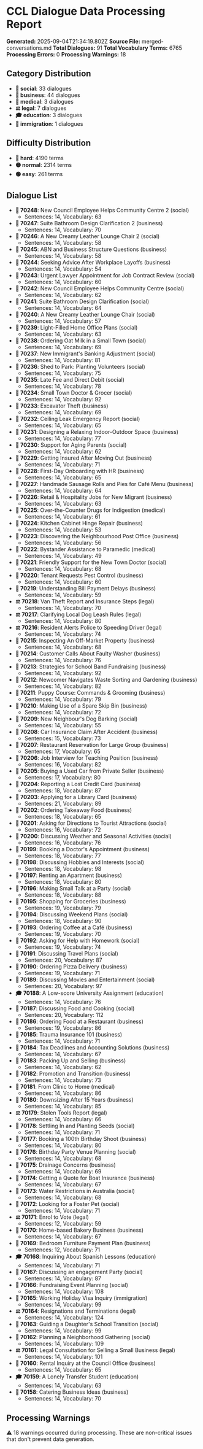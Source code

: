 # CCL Dialogue Data Processing Report

**Generated:** 2025-09-04T21:34:19.802Z
**Source File:** merged-conversations.md
**Total Dialogues:** 91
**Total Vocabulary Terms:** 6765
**Processing Errors:** 0
**Processing Warnings:** 18

## Category Distribution

- **👥 social**: 33 dialogues
- **💼 business**: 44 dialogues
- **🏥 medical**: 3 dialogues
- **⚖️ legal**: 7 dialogues
- **🎓 education**: 3 dialogues
- **🛂 immigration**: 1 dialogues

## Difficulty Distribution

- **🔴 hard**: 4190 terms
- **🟡 normal**: 2314 terms
- **🟢 easy**: 261 terms

## Dialogue List

- **👥 70248**: New Council Employee Helps Community Centre 2 (social)
  - Sentences: 14, Vocabulary: 63
- **💼 70247**: Suite Bathroom Design Clarification 2 (business)
  - Sentences: 14, Vocabulary: 70
- **👥 70246**: A New Creamy Leather Lounge Chair 2 (social)
  - Sentences: 14, Vocabulary: 58
- **💼 70245**: ABN and Business Structure Questions (business)
  - Sentences: 14, Vocabulary: 58
- **💼 70244**: Seeking Advice After Workplace Layoffs (business)
  - Sentences: 14, Vocabulary: 54
- **👥 70243**: Urgent Lawyer Appointment for Job Contract Review (social)
  - Sentences: 14, Vocabulary: 60
- **👥 70242**: New Council Employee Helps Community Centre (social)
  - Sentences: 14, Vocabulary: 62
- **👥 70241**: Suite Bathroom Design Clarification (social)
  - Sentences: 14, Vocabulary: 64
- **👥 70240**: A New Creamy Leather Lounge Chair (social)
  - Sentences: 14, Vocabulary: 57
- **👥 70239**: Light-Filled Home Office Plans (social)
  - Sentences: 14, Vocabulary: 63
- **👥 70238**: Ordering Oat Milk in a Small Town (social)
  - Sentences: 14, Vocabulary: 69
- **👥 70237**: New Immigrant's Banking Adjustment (social)
  - Sentences: 14, Vocabulary: 81
- **👥 70236**: Shed to Park: Planting Volunteers (social)
  - Sentences: 14, Vocabulary: 75
- **👥 70235**: Late Fee and Direct Debit (social)
  - Sentences: 14, Vocabulary: 78
- **👥 70234**: Small Town Doctor & Grocer (social)
  - Sentences: 14, Vocabulary: 92
- **💼 70233**: Excavator Theft (business)
  - Sentences: 14, Vocabulary: 69
- **👥 70232**: Ceiling Leak Emergency Report (social)
  - Sentences: 14, Vocabulary: 65
- **💼 70231**: Designing a Relaxing Indoor-Outdoor Space (business)
  - Sentences: 14, Vocabulary: 77
- **👥 70230**: Support for Aging Parents (social)
  - Sentences: 14, Vocabulary: 62
- **💼 70229**: Getting Insured After Moving Out (business)
  - Sentences: 14, Vocabulary: 71
- **💼 70228**: First-Day Onboarding with HR (business)
  - Sentences: 14, Vocabulary: 65
- **💼 70227**: Handmade Sausage Rolls and Pies for Café Menu (business)
  - Sentences: 14, Vocabulary: 64
- **💼 70226**: Retail & Hospitality Jobs for New Migrant (business)
  - Sentences: 14, Vocabulary: 63
- **🏥 70225**: Over-the-Counter Drugs for Indigestion (medical)
  - Sentences: 14, Vocabulary: 61
- **💼 70224**: Kitchen Cabinet Hinge Repair (business)
  - Sentences: 14, Vocabulary: 53
- **💼 70223**: Discovering the Neighbourhood Post Office (business)
  - Sentences: 14, Vocabulary: 56
- **🏥 70222**: Bystander Assistance to Paramedic (medical)
  - Sentences: 14, Vocabulary: 49
- **👥 70221**: Friendly Support for the New Town Doctor (social)
  - Sentences: 14, Vocabulary: 68
- **💼 70220**: Tenant Requests Pest Control (business)
  - Sentences: 14, Vocabulary: 60
- **💼 70219**: Understanding Bill Payment Delays (business)
  - Sentences: 14, Vocabulary: 59
- **⚖️ 70218**: Van Theft Report and Insurance Steps (legal)
  - Sentences: 14, Vocabulary: 70
- **⚖️ 70217**: Clarifying Local Dog Leash Rules (legal)
  - Sentences: 14, Vocabulary: 80
- **⚖️ 70216**: Resident Alerts Police to Speeding Driver (legal)
  - Sentences: 14, Vocabulary: 74
- **💼 70215**: Inspecting An Off-Market Property (business)
  - Sentences: 14, Vocabulary: 68
- **💼 70214**: Customer Calls About Faulty Washer (business)
  - Sentences: 14, Vocabulary: 76
- **💼 70213**: Strategies for School Band Fundraising (business)
  - Sentences: 14, Vocabulary: 92
- **💼 70212**: Newcomer Navigates Waste Sorting and Gardening (business)
  - Sentences: 14, Vocabulary: 82
- **💼 70211**: Puppy Course: Commands & Grooming (business)
  - Sentences: 14, Vocabulary: 79
- **💼 70210**: Making Use of a Spare Skip Bin (business)
  - Sentences: 14, Vocabulary: 72
- **👥 70209**: New Neighbour's Dog Barking (social)
  - Sentences: 14, Vocabulary: 55
- **💼 70208**: Car Insurance Claim After Accident (business)
  - Sentences: 15, Vocabulary: 73
- **💼 70207**: Restaurant Reservation for Large Group (business)
  - Sentences: 17, Vocabulary: 65
- **💼 70206**: Job Interview for Teaching Position (business)
  - Sentences: 16, Vocabulary: 82
- **💼 70205**: Buying a Used Car from Private Seller (business)
  - Sentences: 17, Vocabulary: 80
- **💼 70204**: Reporting a Lost Credit Card (business)
  - Sentences: 18, Vocabulary: 87
- **💼 70203**: Applying for a Library Card (business)
  - Sentences: 21, Vocabulary: 89
- **💼 70202**: Ordering Takeaway Food (business)
  - Sentences: 18, Vocabulary: 65
- **👥 70201**: Asking for Directions to Tourist Attractions (social)
  - Sentences: 16, Vocabulary: 72
- **👥 70200**: Discussing Weather and Seasonal Activities (social)
  - Sentences: 16, Vocabulary: 76
- **💼 70199**: Booking a Doctor's Appointment (business)
  - Sentences: 18, Vocabulary: 77
- **👥 70198**: Discussing Hobbies and Interests (social)
  - Sentences: 18, Vocabulary: 98
- **💼 70197**: Renting an Apartment (business)
  - Sentences: 18, Vocabulary: 80
- **👥 70196**: Making Small Talk at a Party (social)
  - Sentences: 18, Vocabulary: 88
- **💼 70195**: Shopping for Groceries (business)
  - Sentences: 19, Vocabulary: 79
- **👥 70194**: Discussing Weekend Plans (social)
  - Sentences: 18, Vocabulary: 90
- **💼 70193**: Ordering Coffee at a Café (business)
  - Sentences: 19, Vocabulary: 70
- **👥 70192**: Asking for Help with Homework (social)
  - Sentences: 19, Vocabulary: 74
- **👥 70191**: Discussing Travel Plans (social)
  - Sentences: 20, Vocabulary: 87
- **💼 70190**: Ordering Pizza Delivery (business)
  - Sentences: 19, Vocabulary: 71
- **👥 70189**: Discussing Movies and Entertainment (social)
  - Sentences: 20, Vocabulary: 97
- **🎓 70188**: A Low-score University Assignment (education)
  - Sentences: 14, Vocabulary: 76
- **👥 70187**: Discussing Food and Cooking (social)
  - Sentences: 20, Vocabulary: 112
- **💼 70186**: Ordering Food at a Restaurant (business)
  - Sentences: 19, Vocabulary: 86
- **💼 70185**: Trauma Insurance 101 (business)
  - Sentences: 14, Vocabulary: 71
- **💼 70184**: Tax Deadlines and Accounting Solutions (business)
  - Sentences: 14, Vocabulary: 67
- **💼 70183**: Packing Up and Selling (business)
  - Sentences: 14, Vocabulary: 62
- **💼 70182**: Promotion and Transition (business)
  - Sentences: 14, Vocabulary: 73
- **🏥 70181**: From Clinic to Home (medical)
  - Sentences: 14, Vocabulary: 86
- **💼 70180**: Downsizing After 15 Years (business)
  - Sentences: 14, Vocabulary: 85
- **⚖️ 70179**: Stolen Tools Report (legal)
  - Sentences: 14, Vocabulary: 66
- **👥 70178**: Settling In and Planting Seeds (social)
  - Sentences: 14, Vocabulary: 71
- **💼 70177**: Booking a 100th Birthday Shoot (business)
  - Sentences: 14, Vocabulary: 80
- **👥 70176**: Birthday Party Venue Planning (social)
  - Sentences: 14, Vocabulary: 68
- **💼 70175**: Drainage Concerns (business)
  - Sentences: 14, Vocabulary: 69
- **💼 70174**: Getting a Quote for Boat Insurance (business)
  - Sentences: 14, Vocabulary: 67
- **👥 70173**: Water Restrictions in Australia (social)
  - Sentences: 14, Vocabulary: 68
- **👥 70172**: Looking for a Foster Pet (social)
  - Sentences: 14, Vocabulary: 71
- **⚖️ 70171**: Enrol to Vote (legal)
  - Sentences: 12, Vocabulary: 59
- **💼 70170**: Home-based Bakery Business (business)
  - Sentences: 14, Vocabulary: 67
- **💼 70169**: Bedroom Furniture Payment Plan (business)
  - Sentences: 12, Vocabulary: 71
- **🎓 70168**: Inquiring About Spanish Lessons (education)
  - Sentences: 14, Vocabulary: 71
- **👥 70167**: Discussing an engagement Party (social)
  - Sentences: 14, Vocabulary: 87
- **👥 70166**: Fundraising Event Planning (social)
  - Sentences: 14, Vocabulary: 108
- **🛂 70165**: Working Holiday Visa Inquiry (immigration)
  - Sentences: 14, Vocabulary: 99
- **⚖️ 70164**: Resignations and Terminations (legal)
  - Sentences: 14, Vocabulary: 124
- **👥 70163**: Guiding a Daughter's School Transition (social)
  - Sentences: 14, Vocabulary: 99
- **👥 70162**: Planning a Neighborhood Gathering (social)
  - Sentences: 14, Vocabulary: 109
- **⚖️ 70161**: Legal Consultation for Selling a Small Business (legal)
  - Sentences: 14, Vocabulary: 101
- **💼 70160**: Rental Inquiry at the Council Office (business)
  - Sentences: 14, Vocabulary: 65
- **🎓 70159**: A Lonely Transfer Student (education)
  - Sentences: 14, Vocabulary: 63
- **💼 70158**: Catering Business Ideas (business)
  - Sentences: 14, Vocabulary: 70

## Processing Warnings

⚠️  18 warnings occurred during processing.
These are non-critical issues that don't prevent data generation.

